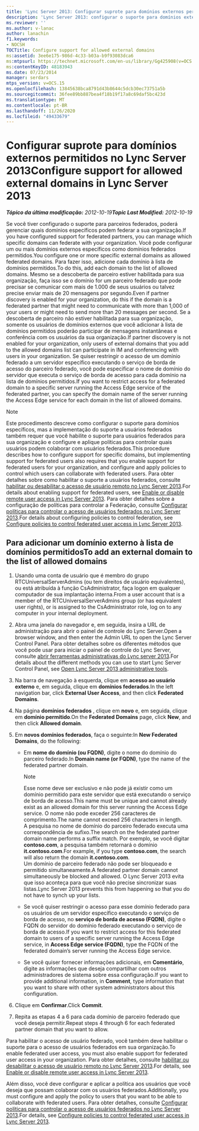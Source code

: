 ```yaml
---
title: 'Lync Server 2013: Configurar suprote para domínios externos permitidos'
description: 'Lync Server 2013: configurar o suporte para domínios externos permitidos.'
ms.reviewer: ''
ms.author: v-lanac
author: lanachin
f1.keywords:
- NOCSH
TOCTitle: Configure support for allowed external domains
ms:assetid: 3ee6e175-986d-4c33-b03a-b9f93083dca6
ms:mtpsurl: https://technet.microsoft.com/en-us/library/Gg425908(v=OCS.15)
ms:contentKeyID: 48183943
ms.date: 07/23/2014
manager: serdars
mtps_version: v=OCS.15
ms.openlocfilehash: 13845638bca8791d43b8644c5dcb30ec73751a5b
ms.sourcegitcommit: 36fee89bb887bea4f18b19f17a8c69daf5bc423d
ms.translationtype: MT
ms.contentlocale: pt-BR
ms.lasthandoff: 11/26/2020
ms.locfileid: "49433679"
---
```

# <a name="configure-support-for-allowed-external-domains-in-lync-server-2013"></a><span data-ttu-id="b11fe-103">Configurar suprote para domínios externos permitidos no Lync Server 2013</span><span class="sxs-lookup"><span data-stu-id="b11fe-103">Configure support for allowed external domains in Lync Server 2013</span></span>

<div data-xmlns="http://www.w3.org/1999/xhtml">

<div class="topic" data-xmlns="http://www.w3.org/1999/xhtml" data-msxsl="urn:schemas-microsoft-com:xslt" data-cs="https://msdn.microsoft.com/">

<div data-asp="https://msdn2.microsoft.com/asp">



</div>

<div id="mainSection">

<div id="mainBody"><span data-ttu-id="b11fe-104">

<span> </span></span><span class="sxs-lookup"><span data-stu-id="b11fe-104">

<span> </span></span></span>

<span data-ttu-id="b11fe-105">_**Tópico da última modificação:** 2012-10-19_</span><span class="sxs-lookup"><span data-stu-id="b11fe-105">_**Topic Last Modified:** 2012-10-19_</span></span>

<span data-ttu-id="b11fe-106">Se você tiver configurado o suporte para parceiros federados, poderá gerenciar quais domínios específicos podem federar a sua organização.</span><span class="sxs-lookup"><span data-stu-id="b11fe-106">If you have configured support for federated partners, you can manage which specific domains can federate with your organization.</span></span> <span data-ttu-id="b11fe-107">Você pode configurar um ou mais domínios externos específicos como domínios federados permitidos.</span><span class="sxs-lookup"><span data-stu-id="b11fe-107">You configure one or more specific external domains as allowed federated domains.</span></span> <span data-ttu-id="b11fe-108">Para fazer isso, adicione cada domínio à lista de domínios permitidos.</span><span class="sxs-lookup"><span data-stu-id="b11fe-108">To do this, add each domain to the list of allowed domains.</span></span> <span data-ttu-id="b11fe-109">Mesmo se a descoberta de parceiro estiver habilitada para sua organização, faça isso se o domínio for um parceiro federado que pode precisar se comunicar com mais de 1.000 de seus usuários ou talvez precise enviar mais de 20 mensagens por segundo.</span><span class="sxs-lookup"><span data-stu-id="b11fe-109">Even if partner discovery is enabled for your organization, do this if the domain is a federated partner that might need to communicate with more than 1,000 of your users or might need to send more than 20 messages per second.</span></span> <span data-ttu-id="b11fe-110">Se a descoberta de parceiro não estiver habilitada para sua organização, somente os usuários de domínios externos que você adicionar à lista de domínios permitidos poderão participar de mensagens instantâneas e conferência com os usuários da sua organização.</span><span class="sxs-lookup"><span data-stu-id="b11fe-110">If partner discovery is not enabled for your organization, only users of external domains that you add to the allowed domains list can participate in IM and conferencing with users in your organization.</span></span> <span data-ttu-id="b11fe-111">Se quiser restringir o acesso de um domínio federado a um servidor específico executando o serviço de borda de acesso do parceiro federado, você pode especificar o nome de domínio do servidor que executa o serviço de borda de acesso para cada domínio na lista de domínios permitidos.</span><span class="sxs-lookup"><span data-stu-id="b11fe-111">If you want to restrict access for a federated domain to a specific server running the Access Edge service of the federated partner, you can specify the domain name of the server running the Access Edge service for each domain in the list of allowed domains.</span></span>

<div>


> [!NOTE]  
> <span data-ttu-id="b11fe-112">Este procedimento descreve como configurar o suporte para domínios específicos, mas a implementação do suporte a usuários federados também requer que você habilite o suporte para usuários federados para sua organização e configure e aplique políticas para controlar quais usuários podem colaborar com usuários federados.</span><span class="sxs-lookup"><span data-stu-id="b11fe-112">This procedure describes how to configure support for specific domains, but implementing support for federated users also requires that you enable support for federated users for your organization, and configure and apply policies to control which users can collaborate with federated users.</span></span> <span data-ttu-id="b11fe-113">Para obter detalhes sobre como habilitar o suporte a usuários federados, consulte <A href="lync-server-2013-enable-or-disable-remote-user-access.md">habilitar ou desabilitar o acesso de usuário remoto no Lync Server 2013</A>.</span><span class="sxs-lookup"><span data-stu-id="b11fe-113">For details about enabling support for federated users, see <A href="lync-server-2013-enable-or-disable-remote-user-access.md">Enable or disable remote user access in Lync Server 2013</A>.</span></span> <span data-ttu-id="b11fe-114">Para obter detalhes sobre a configuração de políticas para controlar a Federação, consulte <A href="lync-server-2013-configure-policies-to-control-federated-user-access.md">Configurar políticas para controlar o acesso de usuários federados no Lync Server 2013</A>.</span><span class="sxs-lookup"><span data-stu-id="b11fe-114">For details about configuring policies to control federation, see <A href="lync-server-2013-configure-policies-to-control-federated-user-access.md">Configure policies to control federated user access in Lync Server 2013</A>.</span></span>



</div>

<div>

## <a name="to-add-an-external-domain-to-the-list-of-allowed-domains"></a><span data-ttu-id="b11fe-115">Para adicionar um domínio externo à lista de domínios permitidos</span><span class="sxs-lookup"><span data-stu-id="b11fe-115">To add an external domain to the list of allowed domains</span></span>

1.  <span data-ttu-id="b11fe-116">Usando uma conta de usuário que é membro do grupo RTCUniversalServerAdmins (ou tem direitos de usuário equivalentes), ou está atribuída à função CsAdministrator, faça logon em qualquer computador de sua implantação interna.</span><span class="sxs-lookup"><span data-stu-id="b11fe-116">From a user account that is a member of the RTCUniversalServerAdmins group (or has equivalent user rights), or is assigned to the CsAdministrator role, log on to any computer in your internal deployment.</span></span>

2.  <span data-ttu-id="b11fe-117">Abra uma janela do navegador e, em seguida, insira a URL de administração para abrir o painel de controle do Lync Server.</span><span class="sxs-lookup"><span data-stu-id="b11fe-117">Open a browser window, and then enter the Admin URL to open the Lync Server Control Panel.</span></span> <span data-ttu-id="b11fe-118">Para obter detalhes sobre os diferentes métodos que você pode usar para iniciar o painel de controle do Lync Server, consulte [abrir ferramentas administrativas do Lync server 2013](lync-server-2013-open-lync-server-administrative-tools.md).</span><span class="sxs-lookup"><span data-stu-id="b11fe-118">For details about the different methods you can use to start Lync Server Control Panel, see [Open Lync Server 2013 administrative tools](lync-server-2013-open-lync-server-administrative-tools.md).</span></span>

3.  <span data-ttu-id="b11fe-119">Na barra de navegação à esquerda, clique em **acesso ao usuário externo** e, em seguida, clique em **domínios federados**.</span><span class="sxs-lookup"><span data-stu-id="b11fe-119">In the left navigation bar, click **External User Access**, and then click **Federated Domains**.</span></span>

4.  <span data-ttu-id="b11fe-120">Na página **domínios federados** , clique em **novo** e, em seguida, clique em **domínio permitido**.</span><span class="sxs-lookup"><span data-stu-id="b11fe-120">On the **Federated Domains** page, click **New**, and then click **Allowed domain**.</span></span>

5.  <span data-ttu-id="b11fe-121">Em **novos domínios federados**, faça o seguinte:</span><span class="sxs-lookup"><span data-stu-id="b11fe-121">In **New Federated Domains**, do the following:</span></span>
    
      - <span data-ttu-id="b11fe-122">Em **nome do domínio (ou FQDN)**, digite o nome do domínio do parceiro federado.</span><span class="sxs-lookup"><span data-stu-id="b11fe-122">In **Domain name (or FQDN)**, type the name of the federated partner domain.</span></span>
        
        <div>
        

        > [!NOTE]  
        > <span data-ttu-id="b11fe-123">Esse nome deve ser exclusivo e não pode já existir como um domínio permitido para este servidor que está executando o serviço de borda de acesso.</span><span class="sxs-lookup"><span data-stu-id="b11fe-123">This name must be unique and cannot already exist as an allowed domain for this server running the Access Edge service.</span></span> <span data-ttu-id="b11fe-124">O nome não pode exceder 256 caracteres de comprimento.</span><span class="sxs-lookup"><span data-stu-id="b11fe-124">The name cannot exceed 256 characters in length.</span></span><BR><span data-ttu-id="b11fe-125">A pesquisa no nome de domínio do parceiro federado executa uma correspondência de sufixo.</span><span class="sxs-lookup"><span data-stu-id="b11fe-125">The search on the federated partner domain name performs a suffix match.</span></span> <span data-ttu-id="b11fe-126">Por exemplo, se você digitar <STRONG>contoso.com</STRONG>, a pesquisa também retornará o domínio <STRONG>it.contoso.com</STRONG>.</span><span class="sxs-lookup"><span data-stu-id="b11fe-126">For example, if you type <STRONG>contoso.com</STRONG>, the search will also return the domain <STRONG>it.contoso.com</STRONG>.</span></span><BR><span data-ttu-id="b11fe-127">Um domínio de parceiro federado não pode ser bloqueado e permitido simultaneamente.</span><span class="sxs-lookup"><span data-stu-id="b11fe-127">A federated partner domain cannot simultaneously be blocked and allowed.</span></span> <span data-ttu-id="b11fe-128">O Lync Server 2013 evita que isso aconteça para que você não precise sincronizar suas listas.</span><span class="sxs-lookup"><span data-stu-id="b11fe-128">Lync Server 2013 prevents this from happening so that you do not have to synch up your lists.</span></span>

        
        </div>
    
      - <span data-ttu-id="b11fe-129">Se você quiser restringir o acesso para esse domínio federado para os usuários de um servidor específico executando o serviço de borda de acesso, no **serviço de borda de acesso (FQDN)**, digite o FQDN do servidor do domínio federado executando o serviço de borda de acesso.</span><span class="sxs-lookup"><span data-stu-id="b11fe-129">If you want to restrict access for this federated domain to users of a specific server running the Access Edge service, in **Access Edge service (FQDN)**, type the FQDN of the federated domain’s server running the Access Edge service.</span></span>
    
      - <span data-ttu-id="b11fe-130">Se você quiser fornecer informações adicionais, em **Comentário**, digite as informações que deseja compartilhar com outros administradores de sistema sobre essa configuração.</span><span class="sxs-lookup"><span data-stu-id="b11fe-130">If you want to provide additional information, in **Comment**, type information that you want to share with other system administrators about this configuration.</span></span>

6.  <span data-ttu-id="b11fe-131">Clique em **Confirmar**.</span><span class="sxs-lookup"><span data-stu-id="b11fe-131">Click **Commit**.</span></span>

7.  <span data-ttu-id="b11fe-132">Repita as etapas 4 a 6 para cada domínio de parceiro federado que você deseja permitir.</span><span class="sxs-lookup"><span data-stu-id="b11fe-132">Repeat steps 4 through 6 for each federated partner domain that you want to allow.</span></span>

<span data-ttu-id="b11fe-133">Para habilitar o acesso de usuário federado, você também deve habilitar o suporte para o acesso de usuários federados em sua organização.</span><span class="sxs-lookup"><span data-stu-id="b11fe-133">To enable federated user access, you must also enable support for federated user access in your organization.</span></span> <span data-ttu-id="b11fe-134">Para obter detalhes, consulte [habilitar ou desabilitar o acesso de usuário remoto no Lync Server 2013](lync-server-2013-enable-or-disable-remote-user-access.md).</span><span class="sxs-lookup"><span data-stu-id="b11fe-134">For details, see [Enable or disable remote user access in Lync Server 2013](lync-server-2013-enable-or-disable-remote-user-access.md).</span></span>

<span data-ttu-id="b11fe-135">Além disso, você deve configurar e aplicar a política aos usuários que você deseja que possam colaborar com os usuários federados.</span><span class="sxs-lookup"><span data-stu-id="b11fe-135">Additionally, you must configure and apply the policy to users that you want to be able to collaborate with federated users.</span></span> <span data-ttu-id="b11fe-136">Para obter detalhes, consulte [Configurar políticas para controlar o acesso de usuários federados no Lync Server 2013](lync-server-2013-configure-policies-to-control-federated-user-access.md).</span><span class="sxs-lookup"><span data-stu-id="b11fe-136">For details, see [Configure policies to control federated user access in Lync Server 2013](lync-server-2013-configure-policies-to-control-federated-user-access.md).</span></span>

<span data-ttu-id="b11fe-137"></div>

</div>

<span> </span>

</div>

</div>

</span><span class="sxs-lookup"><span data-stu-id="b11fe-137"></div>

</div>

<span> </span>

</div>

</div>

</span></span></div>

